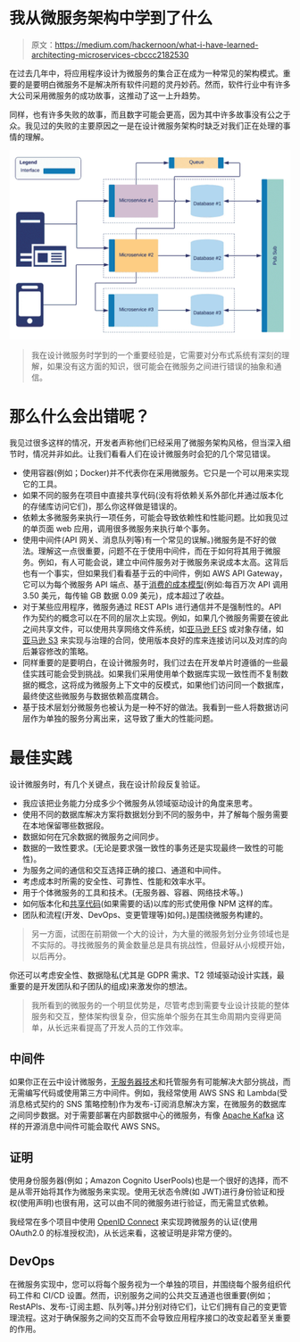 # 我从微服务架构中学到了什么

> 原文：<https://medium.com/hackernoon/what-i-have-learned-architecting-microservices-cbccc2182530>

在过去几年中，将应用程序设计为微服务的集合正在成为一种常见的架构模式。重要的是要明白微服务不是解决所有软件问题的灵丹妙药。然而，软件行业中有许多大公司采用微服务的成功故事，这推动了这一上升趋势。

同样，也有许多失败的故事，而且数字可能会更高，因为其中许多故事没有公之于众。我见过的失败的主要原因之一是在设计微服务架构时缺乏对我们正在处理的事情的理解。

![](img/270873a919395327aed5053c40789853.png)

> 我在设计微服务时学到的一个重要经验是，它需要对分布式系统有深刻的理解，如果没有这方面的知识，很可能会在微服务之间进行错误的抽象和通信。

# 那么什么会出错呢？

我见过很多这样的情况，开发者声称他们已经采用了微服务架构风格，但当深入细节时，情况并非如此。让我们看看人们在设计微服务时会犯的几个常见错误。

*   使用容器(例如；Docker)并不代表你在采用微服务。它只是一个可以用来实现它的工具。
*   如果不同的服务在项目中直接共享代码(没有将依赖关系外部化并通过版本化的存储库访问它们)，那么你这样做是错误的。
*   依赖太多微服务来执行一项任务，可能会导致依赖性和性能问题。比如我见过的单页面 web 应用，调用很多微服务来执行单个事务。
*   使用中间件(API 网关、消息队列等)有一个常见的误解。)微服务是不好的做法。理解这一点很重要，问题不在于使用中间件，而在于如何将其用于微服务。例如，有人可能会说，建立中间件服务对于微服务来说成本太高。这背后也有一个事实，但如果我们看看基于云的中间件，例如 AWS API Gateway，它可以为每个微服务 API 端点、基于[消费的成本模型](https://aws.amazon.com/api-gateway/pricing/)(例如:每百万次 API 调用 3.50 美元，每传输 GB 数据 0.09 美元)，成本超过了收益。
*   对于某些应用程序，微服务通过 REST APIs 进行通信并不是强制性的。API 作为契约的概念可以在不同的层次上实现。例如，如果几个微服务需要在彼此之间共享文件，可以使用共享网络文件系统，如[亚马逊 EFS](https://cloud.netapp.com/blog/ebs-efs-amazons3-best-cloud-storage-system) 或对象存储，如[亚马逊 S3](https://aws.amazon.com/s3/) 来实现与治理的合同，使用版本良好的库来连接访问以及对库的向后兼容修改的策略。
*   同样重要的是要明白，在设计微服务时，我们过去在开发单片时遵循的一些最佳实践可能会受到挑战。如果我们采用使用单个数据库实现一致性而不复制数据的概念，这将成为微服务上下文中的反模式，如果他们访问同一个数据库，最终使这些微服务与数据依赖高度耦合。
*   基于技术层划分微服务也被认为是一种不好的做法。我看到一些人将数据访问层作为单独的服务分离出来，这导致了重大的性能问题。

# 最佳实践

设计微服务时，有几个关键点，我在设计阶段反复验证。

*   我应该把业务能力分成多少个微服务从领域驱动设计的角度来思考。
*   使用不同的数据库解决方案将数据划分到不同的服务中，并了解每个服务需要在本地保留哪些数据段。
*   数据如何在冗余数据的微服务之间同步。
*   数据的一致性要求。(无论是要求强一致性的事务还是实现最终一致性的可能性)。
*   为服务之间的通信和交互选择正确的接口、通道和中间件。
*   考虑成本时所需的安全性、可靠性、性能和效率水平。
*   用于个体微服务的工具和技术。(无服务器、容器、网络技术等。)
*   如何版本化和[共享代码](https://codeburst.io/can-we-reuse-code-between-microservices-508fa4c1d06d)(如果需要的话)以库的形式使用像 NPM 这样的库。
*   团队和流程(开发、DevOps、变更管理等)如何。)是围绕微服务构建的。

> 另一方面，试图在前期做一个大的设计，为大量的微服务划分业务领域也是不实际的。寻找微服务的黄金数量总是具有挑战性，但最好从小规模开始，以后再分。

你还可以考虑安全性、数据隐私(尤其是 GDPR 需求、T2 领域驱动设计实践，最重要的是开发团队和子团队的组成)来激发你的想法。

> 我所看到的微服务的一个明显优势是，尽管考虑到需要专业设计技能的整体服务和交互，整体架构很复杂，但实施单个服务在其生命周期内变得更简单，从长远来看提高了开发人员的工作效率。

## 中间件

如果你正在云中设计微服务，[无服务器技术](/99xtechnology/full-stack-serverless-web-apps-with-aws-189d87da024a)和托管服务有可能解决大部分挑战，而无需编写代码或使用第三方中间件。例如，我经常使用 AWS SNS 和 Lambda(受消息格式契约的 SNS 策略控制)作为发布-订阅消息解决方案，在微服务的数据库之间同步数据。对于需要部署在内部数据中心的微服务，有像 [Apache Kafka](https://kafka.apache.org/) 这样的开源消息中间件可能会取代 AWS SNS。

## 证明

使用身份服务器(例如；Amazon Cognito UserPools)也是一个很好的选择，而不是从零开始将其作为微服务来实现。使用无状态令牌(如 JWT)进行身份验证和授权(使用声明)也很有用，这可以由不同的微服务进行验证，而无需显式依赖。

我经常在多个项目中使用 [OpenID Connect](http://openid.net/connect/) 来实现跨微服务的认证(使用 OAuth2.0 的标准授权流)，从长远来看，这被证明是非常方便的。

## DevOps

在微服务实现中，您可以将每个服务视为一个单独的项目，并围绕每个服务组织代码工件和 CI/CD 设置。然而，识别服务之间的公共交互通道也很重要(例如；RestAPIs、发布-订阅主题、队列等。)并分别对待它们，让它们拥有自己的变更管理流程。这对于确保服务之间的交互而不会导致应用程序接口的改变起着至关重要的作用。